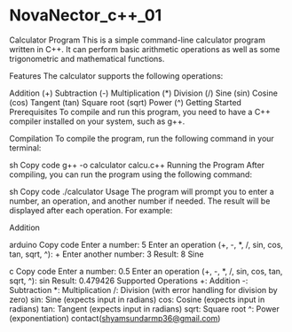 # NovaNector_c++_01
Calculator Program
This is a simple command-line calculator program written in C++. It can perform basic arithmetic operations as well as some trigonometric and mathematical functions.

Features
The calculator supports the following operations:

Addition (+)
Subtraction (-)
Multiplication (*)
Division (/)
Sine (sin)
Cosine (cos)
Tangent (tan)
Square root (sqrt)
Power (^)
Getting Started
Prerequisites
To compile and run this program, you need to have a C++ compiler installed on your system, such as g++.

Compilation
To compile the program, run the following command in your terminal:

sh
Copy code
g++ -o calculator calcu.c++
Running the Program
After compiling, you can run the program using the following command:

sh
Copy code
./calculator
Usage
The program will prompt you to enter a number, an operation, and another number if needed. The result will be displayed after each operation. For example:

Addition

arduino
Copy code
Enter a number: 5
Enter an operation (+, -, *, /, sin, cos, tan, sqrt, ^): +
Enter another number: 3
Result: 8
Sine

c
Copy code
Enter a number: 0.5
Enter an operation (+, -, *, /, sin, cos, tan, sqrt, ^): sin
Result: 0.479426
Supported Operations
+: Addition
-: Subtraction
*: Multiplication
/: Division (with error handling for division by zero)
sin: Sine (expects input in radians)
cos: Cosine (expects input in radians)
tan: Tangent (expects input in radians)
sqrt: Square root
^: Power (exponentiation)
contact(shyamsundarmp36@gmail.com)
